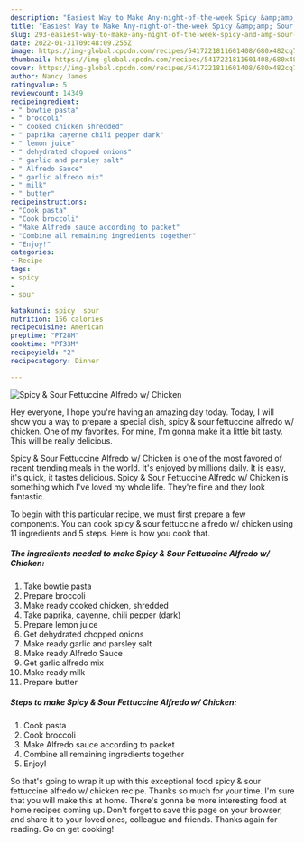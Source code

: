 ```yaml
---
description: "Easiest Way to Make Any-night-of-the-week Spicy &amp;amp; Sour Fettuccine Alfredo w/ Chicken"
title: "Easiest Way to Make Any-night-of-the-week Spicy &amp;amp; Sour Fettuccine Alfredo w/ Chicken"
slug: 293-easiest-way-to-make-any-night-of-the-week-spicy-and-amp-sour-fettuccine-alfredo-w-chicken
date: 2022-01-31T09:48:09.255Z
image: https://img-global.cpcdn.com/recipes/5417221811601408/680x482cq70/spicy-sour-fettuccine-alfredo-w-chicken-recipe-main-photo.jpg
thumbnail: https://img-global.cpcdn.com/recipes/5417221811601408/680x482cq70/spicy-sour-fettuccine-alfredo-w-chicken-recipe-main-photo.jpg
cover: https://img-global.cpcdn.com/recipes/5417221811601408/680x482cq70/spicy-sour-fettuccine-alfredo-w-chicken-recipe-main-photo.jpg
author: Nancy James
ratingvalue: 5
reviewcount: 14349
recipeingredient:
- " bowtie pasta"
- " broccoli"
- " cooked chicken shredded"
- " paprika cayenne chili pepper dark"
- " lemon juice"
- " dehydrated chopped onions"
- " garlic and parsley salt"
- " Alfredo Sauce"
- " garlic alfredo mix"
- " milk"
- " butter"
recipeinstructions:
- "Cook pasta"
- "Cook broccoli"
- "Make Alfredo sauce according to packet"
- "Combine all remaining ingredients together"
- "Enjoy!"
categories:
- Recipe
tags:
- spicy
- 
- sour

katakunci: spicy  sour 
nutrition: 156 calories
recipecuisine: American
preptime: "PT28M"
cooktime: "PT33M"
recipeyield: "2"
recipecategory: Dinner

---
```



![Spicy &amp; Sour Fettuccine Alfredo w/ Chicken](https://img-global.cpcdn.com/recipes/5417221811601408/680x482cq70/spicy-sour-fettuccine-alfredo-w-chicken-recipe-main-photo.jpg)

Hey everyone, I hope you're having an amazing day today. Today, I will show you a way to prepare a special dish, spicy &amp; sour fettuccine alfredo w/ chicken. One of my favorites. For mine, I'm gonna make it a little bit tasty. This will be really delicious.

Spicy &amp; Sour Fettuccine Alfredo w/ Chicken is one of the most favored of recent trending meals in the world. It's enjoyed by millions daily. It is easy, it's quick, it tastes delicious. Spicy &amp; Sour Fettuccine Alfredo w/ Chicken is something which I've loved my whole life. They're fine and they look fantastic.




To begin with this particular recipe, we must first prepare a few components. You can cook spicy &amp; sour fettuccine alfredo w/ chicken using 11 ingredients and 5 steps. Here is how you cook that.

<!--inarticleads1-->

##### The ingredients needed to make Spicy &amp; Sour Fettuccine Alfredo w/ Chicken:

1. Take  bowtie pasta
1. Prepare  broccoli
1. Make ready  cooked chicken, shredded
1. Take  paprika, cayenne, chili pepper (dark)
1. Prepare  lemon juice
1. Get  dehydrated chopped onions
1. Make ready  garlic and parsley salt
1. Make ready  Alfredo Sauce
1. Get  garlic alfredo mix
1. Make ready  milk
1. Prepare  butter




<!--inarticleads2-->

##### Steps to make Spicy &amp; Sour Fettuccine Alfredo w/ Chicken:

1. Cook pasta
1. Cook broccoli
1. Make Alfredo sauce according to packet
1. Combine all remaining ingredients together
1. Enjoy!




So that's going to wrap it up with this exceptional food spicy &amp; sour fettuccine alfredo w/ chicken recipe. Thanks so much for your time. I'm sure that you will make this at home. There's gonna be more interesting food at home recipes coming up. Don't forget to save this page on your browser, and share it to your loved ones, colleague and friends. Thanks again for reading. Go on get cooking!

